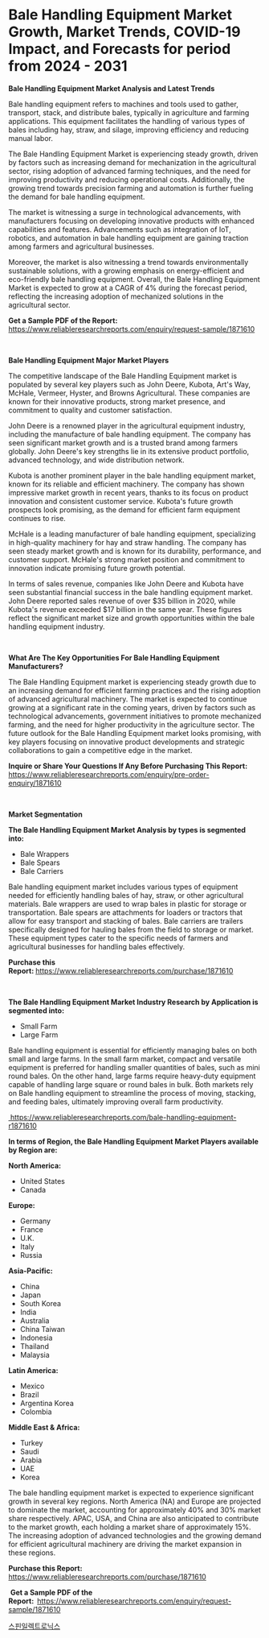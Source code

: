 <p><h1>Bale Handling Equipment Market Growth, Market Trends, COVID-19 Impact, and Forecasts for period from 2024 - 2031</h1></p><p><strong>Bale Handling Equipment Market Analysis and Latest Trends</strong></p>
<p><p>Bale handling equipment refers to machines and tools used to gather, transport, stack, and distribute bales, typically in agriculture and farming applications. This equipment facilitates the handling of various types of bales including hay, straw, and silage, improving efficiency and reducing manual labor.</p><p>The Bale Handling Equipment Market is experiencing steady growth, driven by factors such as increasing demand for mechanization in the agricultural sector, rising adoption of advanced farming techniques, and the need for improving productivity and reducing operational costs. Additionally, the growing trend towards precision farming and automation is further fueling the demand for bale handling equipment.</p><p>The market is witnessing a surge in technological advancements, with manufacturers focusing on developing innovative products with enhanced capabilities and features. Advancements such as integration of IoT, robotics, and automation in bale handling equipment are gaining traction among farmers and agricultural businesses.</p><p>Moreover, the market is also witnessing a trend towards environmentally sustainable solutions, with a growing emphasis on energy-efficient and eco-friendly bale handling equipment. Overall, the Bale Handling Equipment Market is expected to grow at a CAGR of 4% during the forecast period, reflecting the increasing adoption of mechanized solutions in the agricultural sector.</p></p>
<p><strong>Get a Sample PDF of the Report:&nbsp;</strong> <a href="https://www.reliableresearchreports.com/enquiry/request-sample/1871610">https://www.reliableresearchreports.com/enquiry/request-sample/1871610</a></p>
<p>&nbsp;</p>
<p><strong>Bale Handling Equipment Major Market Players</strong></p>
<p><p>The competitive landscape of the Bale Handling Equipment market is populated by several key players such as John Deere, Kubota, Art's Way, McHale, Vermeer, Hyster, and Browns Agricultural. These companies are known for their innovative products, strong market presence, and commitment to quality and customer satisfaction.</p><p>John Deere is a renowned player in the agricultural equipment industry, including the manufacture of bale handling equipment. The company has seen significant market growth and is a trusted brand among farmers globally. John Deere's key strengths lie in its extensive product portfolio, advanced technology, and wide distribution network.</p><p>Kubota is another prominent player in the bale handling equipment market, known for its reliable and efficient machinery. The company has shown impressive market growth in recent years, thanks to its focus on product innovation and consistent customer service. Kubota's future growth prospects look promising, as the demand for efficient farm equipment continues to rise.</p><p>McHale is a leading manufacturer of bale handling equipment, specializing in high-quality machinery for hay and straw handling. The company has seen steady market growth and is known for its durability, performance, and customer support. McHale's strong market position and commitment to innovation indicate promising future growth potential.</p><p>In terms of sales revenue, companies like John Deere and Kubota have seen substantial financial success in the bale handling equipment market. John Deere reported sales revenue of over $35 billion in 2020, while Kubota's revenue exceeded $17 billion in the same year. These figures reflect the significant market size and growth opportunities within the bale handling equipment industry.</p></p>
<p>&nbsp;</p>
<p><strong>What Are The Key Opportunities For Bale Handling Equipment Manufacturers?</strong></p>
<p><p>The Bale Handling Equipment market is experiencing steady growth due to an increasing demand for efficient farming practices and the rising adoption of advanced agricultural machinery. The market is expected to continue growing at a significant rate in the coming years, driven by factors such as technological advancements, government initiatives to promote mechanized farming, and the need for higher productivity in the agriculture sector. The future outlook for the Bale Handling Equipment market looks promising, with key players focusing on innovative product developments and strategic collaborations to gain a competitive edge in the market.</p></p>
<p><strong>Inquire or Share Your Questions If Any Before Purchasing This Report:</strong> <a href="https://www.reliableresearchreports.com/enquiry/pre-order-enquiry/1871610">https://www.reliableresearchreports.com/enquiry/pre-order-enquiry/1871610</a></p>
<p>&nbsp;</p>
<p><strong>Market Segmentation</strong></p>
<p><strong>The Bale Handling Equipment Market Analysis by types is segmented into:</strong></p>
<p><ul><li>Bale Wrappers</li><li>Bale Spears</li><li>Bale Carriers</li></ul></p>
<p><p>Bale handling equipment market includes various types of equipment needed for efficiently handling bales of hay, straw, or other agricultural materials. Bale wrappers are used to wrap bales in plastic for storage or transportation. Bale spears are attachments for loaders or tractors that allow for easy transport and stacking of bales. Bale carriers are trailers specifically designed for hauling bales from the field to storage or market. These equipment types cater to the specific needs of farmers and agricultural businesses for handling bales effectively.</p></p>
<p><strong>Purchase this Report:&nbsp;</strong><a href="https://www.reliableresearchreports.com/purchase/1871610">https://www.reliableresearchreports.com/purchase/1871610</a></p>
<p>&nbsp;</p>
<p><strong>The Bale Handling Equipment Market Industry Research by Application is segmented into:</strong></p>
<p><ul><li>Small Farm</li><li>Large Farm</li></ul></p>
<p><p>Bale handling equipment is essential for efficiently managing bales on both small and large farms. In the small farm market, compact and versatile equipment is preferred for handling smaller quantities of bales, such as mini round bales. On the other hand, large farms require heavy-duty equipment capable of handling large square or round bales in bulk. Both markets rely on Bale handling equipment to streamline the process of moving, stacking, and feeding bales, ultimately improving overall farm productivity.</p></p>
<p><a href="https://www.reliableresearchreports.com/bale-handling-equipment-r1871610">&nbsp;https://www.reliableresearchreports.com/bale-handling-equipment-r1871610</a></p>
<p><strong>In terms of Region, the Bale Handling Equipment Market Players available by Region are:</strong></p>
<p>
    <p> <strong> North America: </strong>
        <ul>
            <li>United States</li>
            <li>Canada</li>
        </ul>
        </p> 
    <p> <strong> Europe: </strong>
        <ul>
            <li>Germany</li>
            <li>France</li>
            <li>U.K.</li>
            <li>Italy</li>
            <li>Russia</li>
        </ul>
        </p> 
    <p> <strong> Asia-Pacific: </strong>
        <ul>
            <li>China</li>
            <li>Japan</li>
            <li>South Korea</li>
            <li>India</li>
            <li>Australia</li>
            <li>China Taiwan</li>
            <li>Indonesia</li>
            <li>Thailand</li>
            <li>Malaysia</li>
        </ul>
        </p> 
    <p> <strong> Latin America: </strong>
        <ul>
            <li>Mexico</li>
            <li>Brazil</li>
            <li>Argentina Korea</li>
            <li>Colombia</li>
        </ul>
        </p> 
    <p> <strong> Middle East & Africa: </strong>
        <ul>
            <li>Turkey</li>
            <li>Saudi</li>
            <li>Arabia</li>
            <li>UAE</li>
            <li>Korea</li>
        </ul>
    </p>
    </p>
<p><p>The bale handling equipment market is expected to experience significant growth in several key regions. North America (NA) and Europe are projected to dominate the market, accounting for approximately 40% and 30% market share respectively. APAC, USA, and China are also anticipated to contribute to the market growth, each holding a market share of approximately 15%. The increasing adoption of advanced technologies and the growing demand for efficient agricultural machinery are driving the market expansion in these regions.</p></p>
<p><strong>Purchase this Report: </strong><a href="https://www.reliableresearchreports.com/purchase/1871610">https://www.reliableresearchreports.com/purchase/1871610</a></p>
<p>&nbsp;<strong>Get a Sample PDF of the Report:&nbsp;&nbsp;</strong><a href="https://www.reliableresearchreports.com/enquiry/request-sample/1871610">https://www.reliableresearchreports.com/enquiry/request-sample/1871610</a></p>
<p><strong></strong></p>
<p><p><a href="https://github.com/Madalyell456456/Market-Research-Report-List-1/blob/main/884170429880.md">스핀일렉트로닉스</a></p></p>